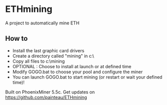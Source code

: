 # ETHmining
 A project to automatically mine ETH
 
 ## How to
* Install the last graphic card drivers
* Create a directory called "mining" in c:\
* Copy all files to c:\mining
* OPTIONAL : Choose to install at launch or at defined time
* Modify GOGO.bat to choose your pool and configure the miner
* You can launch GOGO.bat to start mining (or restart or wait your defined time)!

Built on PhoenixMiner 5.5c. Get updates on https://github.com/painteau/ETHmining
